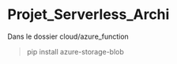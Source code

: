 # Projet_Serverless_Archi



Dans le dossier cloud/azure_function

> pip install azure-storage-blob
